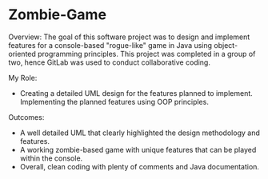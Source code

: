 # Zombie-Game
Overview: The goal of this software project was to design and implement
features for a console-based "rogue-like" game in Java using object-oriented
programming principles. This project was completed in a group of two, hence
GitLab was used to conduct collaborative coding.

My Role:
- Creating a detailed UML design for the features planned to implement.
Implementing the planned features using OOP principles.

Outcomes:
- A well detailed UML that clearly highlighted the design methodology and
features.
- A working zombie-based game with unique features that can be played
within the console.
- Overall, clean coding with plenty of comments and Java documentation.
